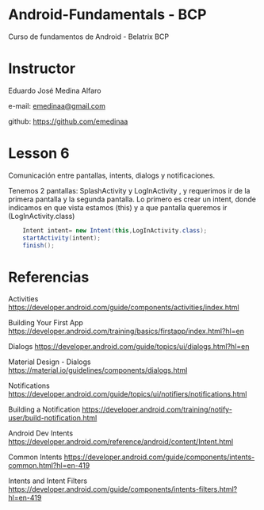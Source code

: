# Android-Fundamentals - BCP
Curso de fundamentos de Android - Belatrix BCP

# Instructor

Eduardo José Medina Alfaro

e-mail: emedinaa@gmail.com

github: https://github.com/emedinaa

# Lesson 6 

 Comunicación entre pantallas, intents, dialogs y notificaciones.
 
 Tenemos 2 pantallas: SplashActivity y LogInActivity , y requerimos ir de la primera pantalla y la segunda pantalla.
 Lo primero es crear un intent, donde indicamos en que vista estamos (this) y a que pantalla queremos ir (LogInActivity.class)
 
 ```java
     Intent intent= new Intent(this,LogInActivity.class);
     startActivity(intent);
     finish();
 ```

# Referencias 

Activities https://developer.android.com/guide/components/activities/index.html

Building Your First App https://developer.android.com/training/basics/firstapp/index.html?hl=en

Dialogs https://developer.android.com/guide/topics/ui/dialogs.html?hl=en

Material Design - Dialogs https://material.io/guidelines/components/dialogs.html

Notifications https://developer.android.com/guide/topics/ui/notifiers/notifications.html

Building a Notification https://developer.android.com/training/notify-user/build-notification.html

Android Dev Intents https://developer.android.com/reference/android/content/Intent.html

Common Intents https://developer.android.com/guide/components/intents-common.html?hl=en-419

Intents and Intent Filters https://developer.android.com/guide/components/intents-filters.html?hl=en-419
